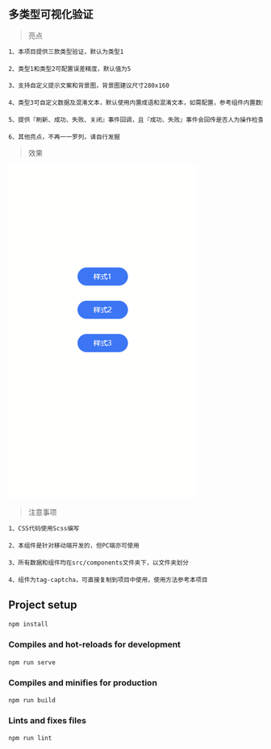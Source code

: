 ## 多类型可视化验证

> 亮点

```bash
1、本项目提供三款类型验证，默认为类型1

2、类型1和类型2可配置误差精度，默认值为5

3、支持自定义提示文案和背景图，背景图建议尺寸280x160

4、类型3可自定义数据及混淆文本，默认使用内置成语和混淆文本，如需配置，参考组件内置数据

5、提供『刷新、成功、失败、关闭』事件回调，且『成功、失败』事件会回传是否人为操作检查结果

6、其他亮点，不再一一罗列，请自行发掘
```

> 效果

![最终效果](/demo/demo.gif)

> 注意事项

```bash
1、CSS代码使用Scss编写

2、本组件是针对移动端开发的，但PC端亦可使用

3、所有数据和组件均在src/components文件夹下，以文件夹划分

4、组件为tag-captcha，可直接复制到项目中使用，使用方法参考本项目
```

## Project setup

```
npm install
```

### Compiles and hot-reloads for development

```
npm run serve
```

### Compiles and minifies for production

```
npm run build
```

### Lints and fixes files

```
npm run lint
```
